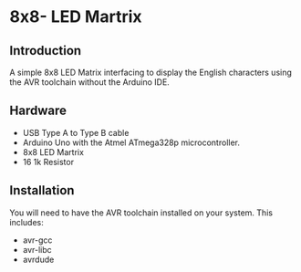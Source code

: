 8x8- LED Martrix
================

Introduction
------------
A simple 8x8 LED Matrix interfacing to display the English characters using the AVR toolchain without the Arduino IDE.

Hardware
--------
* USB Type A to Type B cable
* Arduino Uno with the Atmel ATmega328p microcontroller.
* 8x8 LED Martrix
* 16 1k Resistor

Installation
------------
You will need to have the AVR toolchain installed on your system. This includes:
* avr-gcc
* avr-libc
* avrdude

